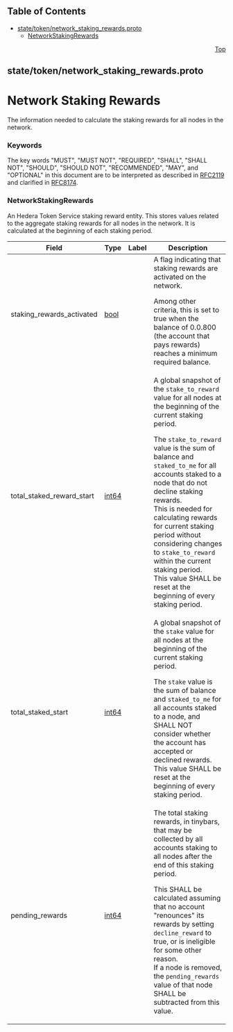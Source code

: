 ## Table of Contents

- [state/token/network_staking_rewards.proto](#state_token_network_staking_rewards-proto)
    - [NetworkStakingRewards](#proto-NetworkStakingRewards)
  



<a name="state_token_network_staking_rewards-proto"></a>
<p align="right"><a href="#top">Top</a></p>

## state/token/network_staking_rewards.proto
# Network Staking Rewards
The information needed to calculate the staking rewards for all nodes in
the network.

### Keywords
The key words "MUST", "MUST NOT", "REQUIRED", "SHALL", "SHALL NOT",
"SHOULD", "SHOULD NOT", "RECOMMENDED", "MAY", and "OPTIONAL" in this
document are to be interpreted as described in [RFC2119](https://www.ietf.org/rfc/rfc2119)
and clarified in [RFC8174](https://www.ietf.org/rfc/rfc8174).


<a name="proto-NetworkStakingRewards"></a>

### NetworkStakingRewards
An Hedera Token Service staking reward entity.
This stores values related to the aggregate staking rewards for all nodes in
the network. It is calculated at the beginning of each staking period.


| Field | Type | Label | Description |
| ----- | ---- | ----- | ----------- |
| staking_rewards_activated | [bool](#bool) |  | A flag indicating that staking rewards are activated on the network. <p> Among other criteria, this is set to true when the balance of 0.0.800 (the account that pays rewards) reaches a minimum required balance. |
| total_staked_reward_start | [int64](#int64) |  | A global snapshot of the `stake_to_reward` value for all nodes at the beginning of the current staking period. <p> The `stake_to_reward` value is the sum of balance and `staked_to_me` for all accounts staked to a node that do not decline staking rewards.<br/> This is needed for calculating rewards for current staking period without considering changes to `stake_to_reward` within the current staking period.<br/> This value SHALL be reset at the beginning of every staking period. |
| total_staked_start | [int64](#int64) |  | A global snapshot of the `stake` value for all nodes at the beginning of the current staking period. <p> The `stake` value is the sum of balance and `staked_to_me` for all accounts staked to a node, and SHALL NOT consider whether the account has accepted or declined rewards.<br/> This value SHALL be reset at the beginning of every staking period. |
| pending_rewards | [int64](#int64) |  | The total staking rewards, in tinybars, that may be collected by all accounts staking to all nodes after the end of this staking period. <p> This SHALL be calculated assuming that no account "renounces" its rewards by setting `decline_reward` to true, or is ineligible for some other reason.<br/> If a node is removed, the `pending_rewards` value of that node SHALL be subtracted from this value. |





 <!-- end messages -->

 <!-- end enums -->

 <!-- end HasExtensions -->

 <!-- end services -->



